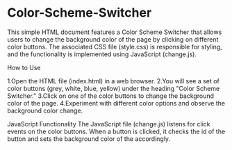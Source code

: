 # Color-Scheme-Switcher

This simple HTML document features a Color Scheme Switcher that allows users to change the background color of the page by clicking on different color buttons. The associated CSS file (style.css) is responsible for styling, and the functionality is implemented using JavaScript (change.js).

How to Use

1.Open the HTML file (index.html) in a web browser.
2.You will see a set of color buttons (grey, white, blue, yellow) under the heading "Color Scheme Switcher."
3.Click on one of the color buttons to change the background color of the page.
4.Experiment with different color options and observe the background color change.

JavaScript Functionality
The JavaScript file (change.js) listens for click events on the color buttons.
When a button is clicked, it checks the id of the button and sets the background color of the <body> accordingly.
